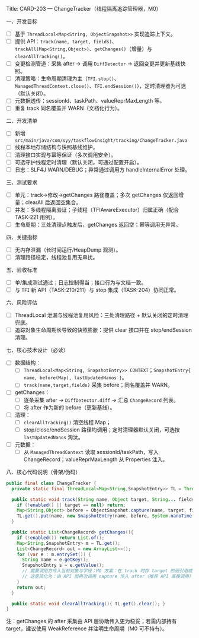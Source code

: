 Title: CARD-203 — ChangeTracker（线程隔离追踪管理器，M0）

一、开发目标
- ☐ 基于 `ThreadLocal<Map<String, ObjectSnapshot>>` 实现追踪上下文。
- ☐ 提供 API：`track(name, target, fields)`、`trackAll(Map<String,Object>)`、`getChanges()`（增量）与 `clearAllTracking()`。
- ☐ 变更检测管道：采集 after → 调用 `DiffDetector` → 返回变更并更新基线快照。
- ☐ 清理策略：生命周期清理为主（`TFI.stop()`、`ManagedThreadContext.close()`、`TFI.endSession()`），定时清理器为可选（默认关闭）。
- ☐ 元数据透传：sessionId、taskPath、valueReprMaxLength 等。
- ☐ 重复 track 同名覆盖并 WARN（文档化行为）。

二、开发清单
- ☐ 新增 `src/main/java/com/syy/taskflowinsight/tracking/ChangeTracker.java`
- ☐ 线程本地存储结构与快照基线维护。
- ☐ 清理接口实现与幂等保证（多次调用安全）。
- ☐ 可选守护线程定时清理（默认关闭，可通过配置开启）。
- ☐ 日志：SLF4J WARN/DEBUG；异常通过调用方 handleInternalError 处理。

三、测试要求
- ☐ 单元：track→修改→getChanges 路径覆盖；多次 getChanges 仅返回增量；clearAll 后返回空集合。
- ☐ 并发：多线程隔离验证；子线程（TFIAwareExecutor）归属正确（配合 TASK-221 用例）。
- ☐ 生命周期：三处清理点触发后，getChanges 返回空；幂等调用无异常。

四、关键指标
- ☐ 无内存泄漏（长时间运行/HeapDump 观测）。
- ☐ 清理路径稳定，线程池复用无串扰。

五、验收标准
- ☐ 单/集成测试通过；日志控制得当；接口行为与文档一致。
- ☐ 与 `TFI` 新 API（TASK-210/211）与 stop 集成（TASK-204）协同正常。

六、风险评估
- ☐ ThreadLocal 泄漏与线程池复用风险：三处清理路径 + 默认关闭的定时清理兜底。
- ☐ 追踪对象生命周期长导致的快照膨胀：提供 clear 接口并在 stop/endSession 清理。

七、核心技术设计（必读）
- ☐ 数据结构：
  - ☐ `ThreadLocal<Map<String, SnapshotEntry>> CONTEXT`；`SnapshotEntry{ name, before(Map), lastUpdatedNanos }`。
  - ☐ `track(name,target,fields)` 采集 before；同名覆盖并 WARN。
- ☐ getChanges：
  - ☐ 逐条采集 after → `DiffDetector.diff` → 汇总 `ChangeRecord` 列表。
  - ☐ 将 after 作为新的 before（更新基线）。
- ☐ 清理：
  - ☐ `clearAllTracking()` 清空线程 Map；
  - ☐ stop/close/endSession 路径均调用；定时清理器默认关闭，可选按 `lastUpdatedNanos` 淘汰。
- ☐ 元数据：
  - ☐ 从 `ManagedThreadContext` 读取 sessionId/taskPath，写入 ChangeRecord；valueReprMaxLength 从 Properties 注入。

八、核心代码说明（骨架/伪码）
```java
public final class ChangeTracker {
  private static final ThreadLocal<Map<String,SnapshotEntry>> TL = ThreadLocal.withInitial(HashMap::new);

  public static void track(String name, Object target, String... fields){
    if (!enabled() || target == null) return;
    Map<String,Object> before = ObjectSnapshot.capture(name, target, fields);
    TL.get().put(name, new SnapshotEntry(name, before, System.nanoTime()));
  }

  public static List<ChangeRecord> getChanges(){
    if (!enabled()) return List.of();
    Map<String,SnapshotEntry> m = TL.get();
    List<ChangeRecord> out = new ArrayList<>();
    for (var e : m.entrySet()) {
      String name = e.getKey();
      SnapshotEntry s = e.getValue();
      // 需要调用方传入当前对象与字段；M0 方案：在 track 时存 target 的弱引用或由 API 层传递
      // 这里简化为：由 API 层再次调用 capture 传入 after（推荐 API 直接调用）
    }
    return out;
  }

  public static void clearAllTracking(){ TL.get().clear(); }
}
```
注：getChanges 的 after 采集由 API 层协助传入更为稳妥；若需内部持有 target，建议使用 WeakReference 并注明生命周期（M0 可不持有）。
